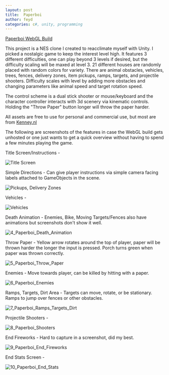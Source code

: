 ```yaml
---
layout: post
title:  Paperboi
author: feyd
categories: c#, unity, programming
---
```


<a href="https://www.levelsevencomputers.com/projectb/paperboi/">Paperboi WebGL Build</a>
<p>
This project is a NES clone I created to reacclimate myself with Unity.  I picked a nostalgic game to keep the interest level high.  It features 3 different difficulties, one can play beyond 3 levels if desired, but the difficulty scaling will be maxed at level 3.  21 different houses are randomly placed with random colors for variety.  There are animal obstacles, vehicles, trees, fences, delivery zones, item pickups, ramps, targets, and projectile shooters.  Difficulty scales with level by adding more obstacles and changing parameters like animal speed and target rotation speed.
<p>
The control scheme is a dual stick shooter or mouse/keyboard and the character controller interacts with 3d scenery via kinematic controls.  Holding the "Throw Paper" button longer will throw the paper harder.

All assets are free to use for personal and commercial use, but most are from <a href="https://kenney.nl">Kenney.nl</a>

The following are screenshots of the features in case the WebGL build gets unhosted or one just wants to get a quick overview without having to spend a few minutes playing the game.

Title Screen/Instructions -



![Title Screen](../assets/portfolio-images/1_Paperboi_Title.png)

Simple Directions - Can give player instructions via simple camera facing labels attached to GameObjects in the scene.


![Pickups, Delivery Zones](../assets/portfolio-images/2_Paperboi_Pickup_Deliver_Tutorial.png)

Vehicles - 

![Vehicles](../assets/portfolio-images/3_Paperboi_Vehicles.png)

Death Animation - Enemies, Bike, Moving Targets/Fences also have animations but screenshots don't show it well.

![4_Paperboi_Death_Animation](../assets/portfolio-images/4_Paperboi_Death_Animation.png)

Throw Paper - Yellow arrow rotates around the top of player, paper will be thrown harder the longer the input is pressed.  Porch turns green when paper was thrown correctly.

![5_Paperboi_Throw_Paper](../assets/portfolio-images/5_Paperboi_Throw_Paper.png)

Enemies - Move towards player, can be killed by hitting with a paper.

![6_Paperboi_Enemies](../assets/portfolio-images/6_Paperboi_Enemies.png)

Ramps, Targets, Dirt Area - Targets can move, rotate, or be stationary.  Ramps to jump over fences or other obstacles.

![7_Paperboi_Ramps_Targets_Dirt](../assets/portfolio-images/7_Paperboi_Ramps_Targets_Dirt.png)

Projectile Shooters - 

![8_Paperboi_Shooters](../assets/portfolio-images/8_Paperboi_Shooters.png)

End Fireworks - Hard to capture in a screenshot, did my best.

![9_Paperboi_End_Fireworks](../assets/portfolio-images/9_Paperboi_End_Fireworks.png)

End Stats Screen -

![10_Paperboi_End_Stats](../assets/portfolio-images/10_Paperboi_End_Stats.png)

